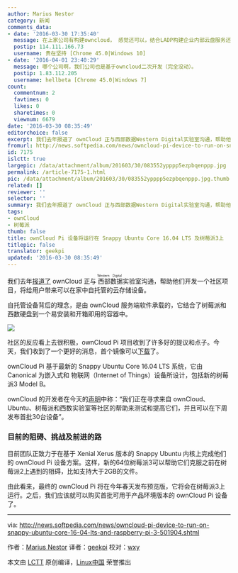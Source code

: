 ```yaml
---
author: Marius Nestor
category: 新闻
comments_data:
- date: '2016-03-30 17:35:40'
  message: 在上家公司有构建owncloud， 感觉还可以，结合LADP构建企业内部云盘服务还是挺好玩的。
  postip: 114.111.166.73
  username: 贵在坚持 [Chrome 45.0|Windows 10]
- date: '2016-04-01 23:40:29'
  message: 哪个公司啊，我们公司也是基于owncloud二次开发（完全没动）。
  postip: 1.83.112.205
  username: hellbeta [Chrome 45.0|Windows 7]
count:
  commentnum: 2
  favtimes: 0
  likes: 0
  sharetimes: 0
  viewnum: 6679
date: '2016-03-30 08:35:49'
editorchoice: false
excerpt: 我们去年报道了 ownCloud 正与西部数据Western Digital实验室沟通，帮助他们开发一个社区项目，将给用户带来可以在家中自托管的云存储设备。
fromurl: http://news.softpedia.com/news/owncloud-pi-device-to-run-on-snappy-ubuntu-core-16-04-lts-and-raspberry-pi-3-501904.shtml
id: 7175
islctt: true
largepic: /data/attachment/album/201603/30/083552ypppp5ezpbqenppp.jpg
permalink: /article-7175-1.html
pic: /data/attachment/album/201603/30/083552ypppp5ezpbqenppp.jpg.thumb.jpg
related: []
reviewer: ''
selector: ''
summary: 我们去年报道了 ownCloud 正与西部数据Western Digital实验室沟通，帮助他们开发一个社区项目，将给用户带来可以在家中自托管的云存储设备。
tags:
- ownCloud
- 树莓派
thumb: false
title: ownCloud Pi 设备将运行在 Snappy Ubuntu Core 16.04 LTS 及树莓派3上
titlepic: false
translator: geekpi
updated: '2016-03-30 08:35:49'
---
```


我们去年[报道了](http://news.softpedia.com/news/owncloud-partnerships-with-wd-to-bring-self-hosted-cloud-storage-in-users-homes-497512.shtml) ownCloud 正与<ruby> 西部数据 <rp>  （ </rp> <rt>  Western Digital </rt> <rp>  ） </rp></ruby>实验室沟通，帮助他们开发一个社区项目，将给用户带来可以在家中自托管的云存储设备。


自托管设备背后的理念，是由 ownCloud 服务端软件承载的，它结合了树莓派和西数硬盘到一个易安装和开箱即用的容器中。


![](/data/attachment/album/201603/30/083552ypppp5ezpbqenppp.jpg)


社区的反应看上去很积极，ownCloud Pi 项目收到了许多好的提议和点子。今天，我们收到了一个更好的消息，首个镜像可以[下载](http://people.canonical.com/%7Ekyrofa/owncloud-pi/)了。


ownCloud Pi 基于最新的 Snappy Ubuntu Core 16.04 LTS 系统，它由 Canonical 为嵌入式和 物联网（Internet of Things）设备所设计，包括新的树莓派3 Model B。


ownCloud 的开发者在今天的[声明](https://owncloud.org/blog/wd-labs-raspberry-pi-owncloud-and-ubuntu/)中称：“我们正在寻求来自 ownCloud、Ubuntu、树莓派和西数实验室等社区的帮助来测试和提高它们，并且可以在下周发布首批30台设备”。


### 目前的阻碍、挑战及前进的路


目前团队正致力于在基于 Xenial Xerus 版本的 Snappy Ubuntu 内核上完成他们的 ownCloud Pi 设备方案。这样，新的64位树莓派3可以帮助它们克服之前在树莓派2上遇到的阻碍，比如支持大于2GB的文件。


由此看来，最终的 ownCloud Pi 将在今年春天发布预览版，它将会在树莓派3上运行。之后，我们应该就可以购买首批可用于产品环境版本的 ownCloud Pi 设备了。




---


via: <http://news.softpedia.com/news/owncloud-pi-device-to-run-on-snappy-ubuntu-core-16-04-lts-and-raspberry-pi-3-501904.shtml>


作者：[Marius Nestor](http://news.softpedia.com/editors/browse/marius-nestor) 译者：[geekpi](https://github.com/geekpi) 校对：[wxy](https://github.com/wxy)


本文由 [LCTT](https://github.com/LCTT/TranslateProject) 原创编译，[Linux中国](https://linux.cn/) 荣誉推出